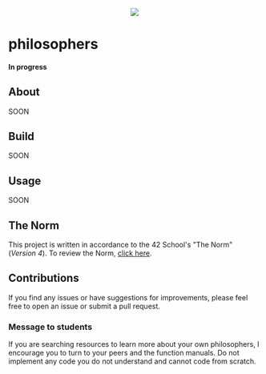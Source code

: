 <p align="center">
	<img src="https://img.shields.io/github/last-commit/marianaobmorais/philosophers?color=%2312bab9&style=flat-square"/>
</p>

# philosophers

#### In progress

## About

SOON

## Build

SOON

## Usage

SOON

## The Norm

This project is written in accordance to the 42 School's "The Norm" (_Version 4_). To review the Norm, [click here](https://github.com/42School/norminette/blob/master/pdf/en.norm.pdf).

## Contributions

If you find any issues or have suggestions for improvements, please feel free to open an issue or submit a pull request.

### Message to students

If you are searching resources to learn more about your own philosophers, I encourage you to turn to your peers and the function manuals. Do not implement any code you do not understand and cannot code from scratch.
